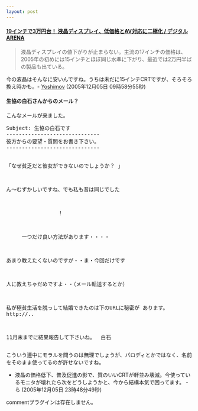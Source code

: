 ```yaml
---
layout: post
---
```

<h4><a href="http://arena.nikkeibp.co.jp/trend/zoom/20051130/114499/?from=RSS">19インチで3万円台！ 液晶ディスプレイ、低価格とAV対応に二極化 / デジタルARENA</a></h4>
<blockquote><p>液晶ディスプレイの値下がりが止まらない。主流の17インチの価格は、2005年の初めには15インチとほぼ同じ水準に下がり、最近では2万円半ばの製品も出ている。</p>
</blockquote>
<p>今の液晶はそんなに安いんですね。うちは未だに15インチCRTですが、そろそろ換え時かも。- <a href="/?page=Yoshimov" class="wikipage">Yoshimov</a> (2005年12月05日 09時58分55秒)</p>
<h4>生協の白石さんからのメール？</h4>
<p>こんなメールが来ました。</p>
<pre>Subject: 生協の白石です
------------------------------
彼方からの要望・質問をお書き下さい。
------------------------------

「なぜ貧乏だと彼女ができないのでしょうか？ 」


ん〜むずかしいですね、でも私も昔は同じでした

　　　　　　　　　　！

　　　一つだけ良い方法があります・・・・

あまり教えたくないのですが・・ま・今回だけです

人に教えちゃだめですよ・・（メール転送するとか）

私が極貧生活を脱っして結婚できたのは下のURLに秘密が
あります。
http://..

11月末までに結果報告して下さいね。　    白石
</pre>
<p>こういう連中にモラルを問うのは無理でしょうが、パロディとかではなく、名前をそのまま使ってるのが許せないですね。</p>
<ul>
<li>液晶の価格低下、普及促進の影で、質のいいCRTが軒並み壊滅。今使っているモニタが壊れたら次をどうしようかと、今から結構本気で困ってます。 - ら (2005年12月05日 23時48分49秒)</li>
</ul>
<p><span class="error">commentプラグインは存在しません。</span> </p>
